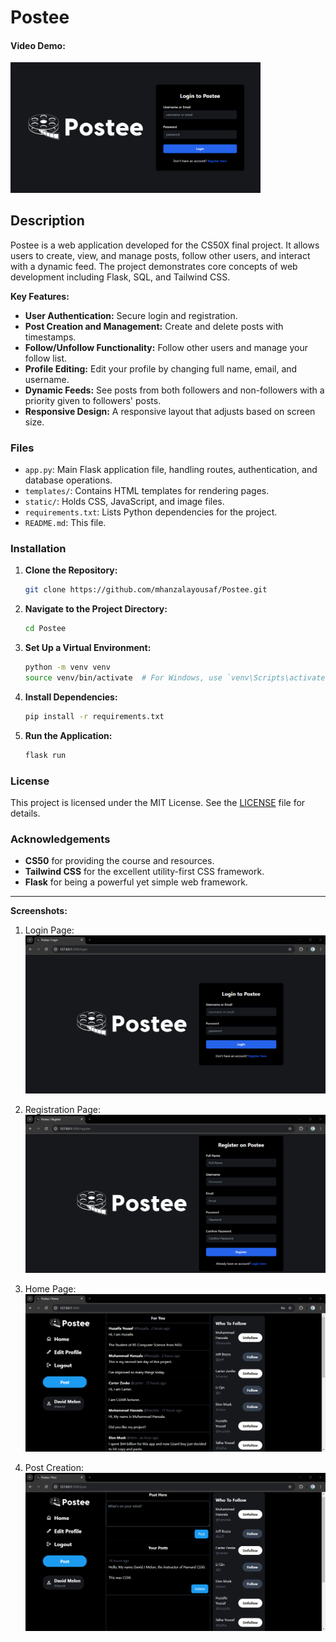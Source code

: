 # Postee

#### Video Demo: 
<a href="https://youtu.be/BGdNbCRX53c">
  <img src="static/thumbnail.png" alt="Watch the video" width="400px">
</a>


## Description

Postee is a web application developed for the CS50X final project. It allows users to create, view, and manage posts, follow other users, and interact with a dynamic feed. The project demonstrates core concepts of web development including Flask, SQL, and Tailwind CSS. 

**Key Features:**
- **User Authentication:** Secure login and registration.
- **Post Creation and Management:** Create and delete posts with timestamps.
- **Follow/Unfollow Functionality:** Follow other users and manage your follow list.
- **Profile Editing:** Edit your profile by changing full name, email, and username.
- **Dynamic Feeds:** See posts from both followers and non-followers with a priority given to followers' posts.
- **Responsive Design:** A responsive layout that adjusts based on screen size.

### Files

- `app.py`: Main Flask application file, handling routes, authentication, and database operations.
- `templates/`: Contains HTML templates for rendering pages.
- `static/`: Holds CSS, JavaScript, and image files.
- `requirements.txt`: Lists Python dependencies for the project.
- `README.md`: This file.

### Installation

1. **Clone the Repository:**

    ```bash
    git clone https://github.com/mhanzalayousaf/Postee.git
    ```

2. **Navigate to the Project Directory:**

    ```bash
    cd Postee
    ```

3. **Set Up a Virtual Environment:**

    ```bash
    python -m venv venv
    source venv/bin/activate  # For Windows, use `venv\Scripts\activate`
    ```

4. **Install Dependencies:**

    ```bash
    pip install -r requirements.txt
    ```

5. **Run the Application:**

    ```bash
    flask run
    ```

### License

This project is licensed under the MIT License. See the [LICENSE](LICENSE) file for details.

### Acknowledgements

- **CS50** for providing the course and resources.
- **Tailwind CSS** for the excellent utility-first CSS framework.
- **Flask** for being a powerful yet simple web framework.

---

**Screenshots:**

1. Login Page:
   ![Login Page](static/screenshot-login.png)

2. Registration Page:
   ![Registration Page](static/screenshot-registration.png)

3. Home Page:
   ![Home Page](static/screenshot-home.png)

4. Post Creation:
   ![Post Creation](static/screenshot-post.png)

